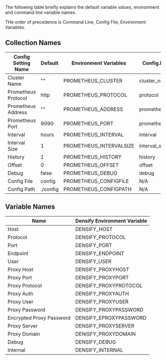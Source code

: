 The following table briefly explains the default variable values, environment and command line variable names.

THe order of precedence is Command Line, Config File, Environment Variables. 

## Collection Names
| Config Setting Name | Default | Environment Variables | Config.Properties | Command Line |
|--------|-------|-------|-------|-------|
| Cluster Name | "" | PROMETHEUS_CLUSTER | cluster_name | clusterName | 
| Prometheus Protocol | http | PROMETHEUS_PROTOCOL | protocol | protocol |
| Prometheus Address | "" | PROMETHEUS_ADDRESS | prometheus_address | address | 
| Prometheus Port | 9090 | PROMETHEUS_PORT | prometheus_port | port |
| Interval | hours | PROMETHEUS_INTERVAL | interval | interval |
| Interval Size | 1 | PROMETHEUS_INTERVALSIZE | interval_size | intervalSize |
| History | 1 | PROMETHEUS_HISTORY | history | history | 
| Offset | 0 | PROMETHEUS_OFFSET | offset | offset | 
| Debug | false | PROMETHEUS_DEBUG | debug | debug |
| Config File | config | PROMETHEUS_CONFIGFILE | N/A | file |
| Config Path | ./config | PROMETHEUS_CONFIGPATH | N/A | path |

## Variable Names
| Name  | Densify Environment Variable | 
|--------|-------|
| Host | DENSIFY_HOST |
| Protocol | DENSIFY_PROTOCOL |
| Port | DENSIFY_PORT |
| Endpoint | DENSIFY_ENDPOINT |
| User | DENSIFY_USER |
| Proxy Host | DENSIFY_PROXYHOST | 
| Proxy Port | DENSIFY_PROXYPORT |
| Proxy Protocol | DENSIFY_PROXYPROTOCOL | 
| Proxy Auth | DENSIFY_PROXYAUTH |
| Proxy User | DENSIFY_PROXYUSER |
|Proxy Password | DENSIFY_PROXYPASSWORD | 
| Encrypted Proxy Password | DENSIFY_EPROXYPASSWORD | 
| Proxy Server | DENSIFY_PROXYSERVER |
| Proxy Domain | DENISFY_PROXYDOMAIN | 
| Debug | DENSIFY_DEBUG | 
| Internal | DENSIFY_INTERNAL |
